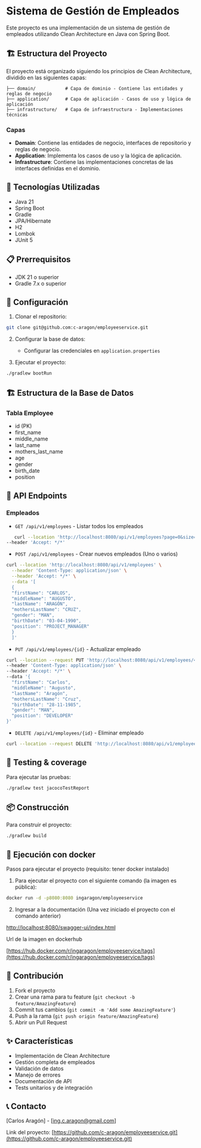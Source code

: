 # Sistema de Gestión de Empleados

Este proyecto es una implementación de un sistema de gestión de empleados utilizando Clean Architecture en Java con Spring Boot.

## 🏗️ Estructura del Proyecto

El proyecto está organizado siguiendo los principios de Clean Architecture, dividido en las siguientes capas:

```
├── domain/           # Capa de dominio - Contiene las entidades y reglas de negocio
├── application/      # Capa de aplicación - Casos de uso y lógica de aplicación
├── infrastructure/   # Capa de infraestructura - Implementaciones técnicas
```

### Capas

- **Domain**: Contiene las entidades de negocio, interfaces de repositorio y reglas de negocio.
- **Application**: Implementa los casos de uso y la lógica de aplicación.
- **Infrastructure**: Contiene las implementaciones concretas de las interfaces definidas en el dominio.

## 🚀 Tecnologías Utilizadas

- Java 21
- Spring Boot
- Gradle
- JPA/Hibernate
- H2
- Lombok
- JUnit 5

## 📋 Prerrequisitos

- JDK 21 o superior
- Gradle 7.x o superior

## 🔧 Configuración

1. Clonar el repositorio:
```bash
git clone git@github.com:c-aragon/employeeservice.git
```

2. Configurar la base de datos:
   - Configurar las credenciales en `application.properties`

3. Ejecutar el proyecto:
```bash
./gradlew bootRun
```

## 🏗️ Estructura de la Base de Datos

### Tabla Employee
- id (PK)
- first_name
- middle_name
- last_name
- mothers_last_name
- age
- gender
- birth_date
- position

## 📝 API Endpoints

### Empleados
- `GET /api/v1/employees` - Listar todos los empleados

```bash
   curl --location 'http://localhost:8080/api/v1/employees?page=0&size=10&sortBy=id&direction=asc' \
--header 'Accept: */*'
```

- `POST /api/v1/employees` - Crear nuevos empleados (Uno o varios)
  
```bash
curl --location 'http://localhost:8080/api/v1/employees' \
  --header 'Content-Type: application/json' \
  --header 'Accept: */*' \
  --data '[
  {
  "firstName": "CARLOS",
  "middleName": "AUGUSTO",
  "lastName": "ARAGÓN",
  "mothersLastName": "CRUZ",
  "gender": "MAN",
  "birthDate": "03-04-1990",
  "position": "PROJECT_MANAGER"
  }
  ]'
```

- `PUT /api/v1/employees/{id}` - Actualizar empleado

```bash
curl --location --request PUT 'http://localhost:8080/api/v1/employees/<long>' \
--header 'Content-Type: application/json' \
--header 'Accept: */*' \
--data '{
  "firstName": "Carlos",
  "middleName": "Augusto",
  "lastName": "Aragón",
  "mothersLastName": "Cruz",
  "birthDate": "28-11-1985",
  "gender": "MAN",
  "position": "DEVELOPER"
}'
```

- `DELETE /api/v1/employees/{id}` - Eliminar empleado

```bash
curl --location --request DELETE 'http://localhost:8080/api/v1/employees/<long>'
```

## 🧪 Testing & coverage

Para ejecutar las pruebas:
```bash
./gradlew test jacocoTestReport
```

## 📦 Construcción

Para construir el proyecto:
```bash
./gradlew build
```

## 🏃 Ejecución con docker

Pasos para ejecutar el proyecto (requisito: tener docker instalado)

1. Para ejecutar el proyecto con el siguiente comando (la imagen es pública):
```bash
docker run -d -p8080:8080 ingaragon/employeeservice
```

2. Ingresar a la documentación (Una vez iniciado el proyecto con el comando anterior)

[http://localhost:8080/swagger-ui/index.html](http://localhost:8080/swagger-ui/index.html)

Url de la imagen en dockerhub

[https://hub.docker.com/r/ingaragon/employeeservice/tags](https://hub.docker.com/r/ingaragon/employeeservice/tags)


## 🤝 Contribución

1. Fork el proyecto
2. Crear una rama para tu feature (`git checkout -b feature/AmazingFeature`)
3. Commit tus cambios (`git commit -m 'Add some AmazingFeature'`)
4. Push a la rama (`git push origin feature/AmazingFeature`)
5. Abrir un Pull Request

## ✨ Características

- Implementación de Clean Architecture
- Gestión completa de empleados
- Validación de datos
- Manejo de errores
- Documentación de API
- Tests unitarios y de integración

## 📞 Contacto

[Carlos Aragón] - [ing.c.aragon@gmail.com]

Link del proyecto: [https://github.com/c-aragon/employeeservice.git](https://github.com/c-aragon/employeeservice.git) 